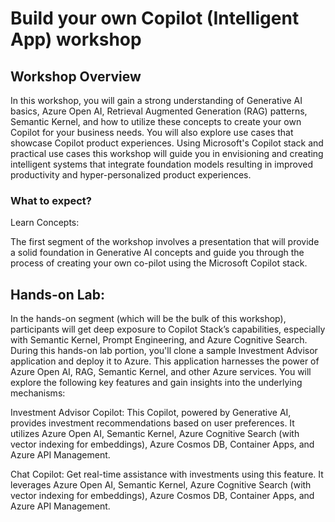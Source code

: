 # Build your own Copilot (Intelligent App) workshop  

## Workshop Overview  

In this workshop, you will gain a strong understanding of Generative AI basics, Azure Open AI, Retrieval Augmented Generation (RAG) patterns, Semantic Kernel, and how to utilize these concepts to create your own Copilot for your business needs. You will also explore use cases that showcase Copilot product experiences. Using Microsoft's Copilot stack and practical use cases this workshop will guide you in envisioning and creating intelligent systems that integrate foundation models resulting in improved productivity and hyper-personalized product experiences.   

### What to expect?   

Learn Concepts:  

The first segment of the workshop involves a presentation that will provide a solid foundation in Generative AI concepts and guide you through the process of creating your own co-pilot using the Microsoft Copilot stack.  

## Hands-on Lab:  

In the hands-on segment (which will be the bulk of this workshop), participants will get deep exposure to Copilot Stack’s capabilities, especially with Semantic Kernel, Prompt Engineering, and Azure Cognitive Search. During this hands-on lab portion, you'll clone a sample Investment Advisor application and deploy it to Azure. This application harnesses the power of Azure Open AI, RAG, Semantic Kernel, and other Azure services. You will explore the following key features and gain insights into the underlying mechanisms:  

Investment Advisor Copilot: This Copilot, powered by Generative AI, provides investment recommendations based on user preferences. It utilizes Azure Open AI, Semantic Kernel, Azure Cognitive Search (with vector indexing for embeddings), Azure Cosmos DB, Container Apps, and Azure API Management.  

Chat Copilot: Get real-time assistance with investments using this feature. It leverages Azure Open AI, Semantic Kernel, Azure Cognitive Search (with vector indexing for embeddings), Azure Cosmos DB, Container Apps, and Azure API Management.  

